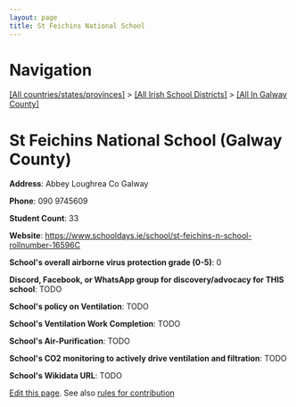 ```yaml
---
layout: page
title: St Feichins National School
---
```

# Navigation

[[All countries/states/provinces]](../../..) > [[All Irish School Districts]](../..) > [[All In Galway County]](..)

# St Feichins National School (Galway County)

**Address**: Abbey Loughrea Co Galway

**Phone**: 090 9745609

**Student Count**: 33

**Website**: <https://www.schooldays.ie/school/st-feichins-n-school-rollnumber-16596C>

**School's overall airborne virus protection grade (0-5)**: 0

**Discord, Facebook, or WhatsApp group for discovery/advocacy for THIS school**: TODO

**School's policy on Ventilation**: TODO

**School's Ventilation Work Completion**: TODO

**School's Air-Purification**: TODO

**School's CO2 monitoring to actively drive ventilation and filtration**: TODO

**School's Wikidata URL**: TODO


[Edit this page](https://github.com/ventilate-schools/Ireland/edit/main/./Galway_County/St_Feichins_National_School.md). See also [rules for contribution](../../../contribution-rules/)